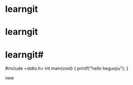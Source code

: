 # learngit
# learngit
# learngit#
#include <stdio.h>
int main(void)
{
	printf("hello heguojiu");
}

new
